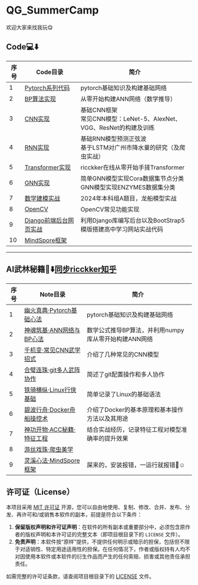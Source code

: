 # QG_SummerCamp
欢迎大家来找我玩😋

## Code💻⬇️

| 序号 | Code目录                                                   | 简介                                                         |
| ---- | ---------------------------------------------------------- | ------------------------------------------------------------ |
| 1    | [Pytorch系列代码](./Code/01_Pytorch)                       | pytorch基础知识及构建基础网络                                |
| 2    | [BP算法实现](./Code/02_BP算法实现)                         | 从零开始构建ANN网络（数学推导）                              |
| 3    | [CNN实现](./Code/03_CNN实现)                               | 基础CNN框架<br />常见CNN模型：LeNet-5、AlexNet、VGG、ResNet的构建及训练 |
| 4    | [RNN实现](./Code/04_RNN实现)                               | 基础RNN模型预测正弦波<br />基于LSTM对广州市降水量的研究（及爬虫实战） |
| 5    | [Transformer实现](./Code/05_Transformer实现)               | ricckker在线从零开始手搓Transformer                          |
| 6    | [GNN实现](./Code/06_GNN实现)                               | 简单GNN模型实现Cora数据集节点分类<br />GNN模型实现ENZYMES数据集分类 |
| 7    | [数学建模实战](./Code/07_数学建模实战)                     | 2024年本科组A题目，龙船模型实战                              |
| 8    | [OpenCV](./Code/09_OpenCV)                                 | OpenCV常见功能实现                                           |
| 9    | [Django前端后台网页实战](./Code/10_Django前端后台网页实战) | 利用Django库编写后台以及BootStrap5模版搭建高中学习网站实战代码 |
| 10   | [MindSpore框架](./Code/11_MindSpore框架)                   |                                                              |

------

## AI武林秘籍📒⬇️[同步ricckker知乎](https://www.zhihu.com/column/c_1885651761630527854)

| 序号 | Note目录                                                 | 简介                                                 |
| ---- | -------------------------------------------------------- | ---------------------------------------------------- |
| 1    | [幽火真典·Pytorch基础心法](./Note/Pytorch基础.md)        | pytorch基础知识及构建基础网络                        |
| 2    | [神魂筑基·ANN网络与BP心法](./Note/BP算法实现.md)         | 数学公式推导BP算法，并利用numpy库从零开始构建ANN网络 |
| 3    | [千机变·常见CNN武学招式](./Note/各类CNN.md)              | 介绍了几种常见的CNN模型                              |
| 4    | [合璧连珠·git多人武阵协作](./Note/git多人协作.md)        | 简述了git配置操作和多人协作                          |
| 5    | [铁骑横纵·Linux行侠基础](./Note/linux基础.md)            | 简单记录了Linux的基础语法                            |
| 6    | [碧波行舟·Docker舟船操控术](./Note/Docker基础技术.md)    | 介绍了Docker的基本原理和基本操作方法以及其用途       |
| 7    | [神功开物·ACC秘籍·特征工程](./Note/ACC秘籍：特征工程.md) | 结合实战经历，记录特征工程对模型准确率的提升效果     |
| 8    | [游丝戏珠·爬虫美学](./Note/爬虫美学.md)                  |                                                      |
| 9    | [灵溪心法·MindSpore框架](./Note/09_MindSpore框架.md)     | 屎来的，安装报错，一运行就报错🤭☺️                     |

## 许可证（License）

本项目采用 [MIT 许可证](LICENSE) 开源，您可以自由地使用、复制、修改、合并、发布、分发、再许可和/或销售本软件的副本，前提是符合以下条件：

1. **保留版权声明和许可证声明**：在软件的所有副本或重要部分中，必须包含原作者的版权声明和本许可证的完整文本（即项目根目录下的 `LICENSE` 文件）。
2. **免责声明**：本软件按“原样”提供，不提供任何明示或暗示的担保，包括但不限于对适销性、特定用途适用性的担保。在任何情况下，作者或版权持有人均不对因使用本软件或本软件的衍生作品而产生的任何索赔、损害或其他责任承担责任。

如需完整的许可证条款，请查阅项目根目录下的 [LICENSE](LICENSE) 文件。